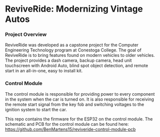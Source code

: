 # ReviveRide: Modernizing Vintage Autos
### Project Overview
ReviveRide was developed as a capstone project for the Computer Engineering Technology program at Conestoga College. The goal of ReviveRide is to bring features found on modern vehicles to older vehicles. The project provides a dash camera, backup camera, head unit touchscreen with Android Auto, blind spot object detection, and remote start in an all-in-one, easy to install kit.

### Control Module
The control module is responsible for providing power to every component in the system when the car is turned on. It is also responsible for receiving the remote start signal from the key fob and switching voltages to the ignition system to start the car.

This repo contains the firmware for the ESP32 on the control module. The schematic and PCB for the control module can be found here: https://github.com/BenMartens15/reviveride-control-module-pcb